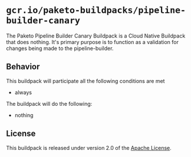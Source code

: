 # `gcr.io/paketo-buildpacks/pipeline-builder-canary`

The Paketo Pipeline Builder Canary Buildpack is a Cloud Native Buildpack that does nothing. It's primary purpose is to function as a validation for changes being made to the pipeline-builder.

## Behavior

This buildpack will participate all the following conditions are met

* always

The buildpack will do the following:

* nothing

## License

This buildpack is released under version 2.0 of the [Apache License][a].

[a]: http://www.apache.org/licenses/LICENSE-2.0

